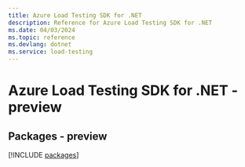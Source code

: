 ```yaml
---
title: Azure Load Testing SDK for .NET
description: Reference for Azure Load Testing SDK for .NET
ms.date: 04/03/2024
ms.topic: reference
ms.devlang: dotnet
ms.service: load-testing
---
```

# Azure Load Testing SDK for .NET - preview
## Packages - preview
[!INCLUDE [packages](load-testing-index.md)]